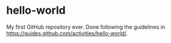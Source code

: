 # hello-world
My first GitHub repository ever. Done following the guidelines in https://guides.github.com/activities/hello-world/.
